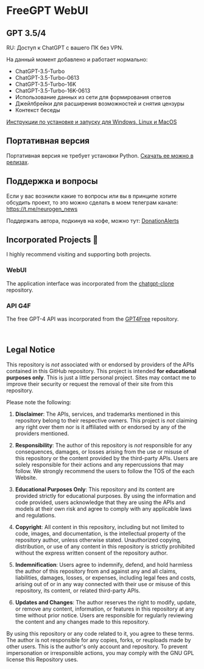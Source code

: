 # FreeGPT WebUI 
## GPT 3.5/4
RU: Доступ к ChatGPT с вашего ПК без VPN. 

На данный момент добавлено и работает нормально:

- ChatGPT-3.5-Turbo
- ChatGPT-3.5-Turbo-0613
- ChatGPT-3.5-Turbo-16K
- ChatGPT-3.5-Turbo-16K-0613
- Использование данных из сети для формирования ответов
- Джейлбрейки для расширения возможностей и снятия цензуры
- Контекст беседы

[Инструкции по установке и запуску для Windows, Linux и MacOS](https://github.com/Em1tSan/freegpt-webui-ru/wiki)

## Портативная версия

Портативная версия не требует установки Python. [Скачать ее можно в релизах](https://github.com/Em1tSan/freegpt-webui-ru/releases).

## Поддержка и вопросы

Если у вас возникли какие то вопросы или вы в принципе хотите обсудить проект, то это можно сделать в моем телеграм канале: https://t.me/neurogen_news

Поддержать автора, подкинув на кофе, можно тут: [DonationAlerts](https://www.donationalerts.com/r/em1t)


## Incorporated Projects :busts_in_silhouette:
I highly recommend visiting and supporting both projects.

### WebUI
The application interface was incorporated from the [chatgpt-clone](https://github.com/xtekky/chatgpt-clone) repository.

### API G4F
The free GPT-4 API was incorporated from the [GPT4Free](https://github.com/xtekky/gpt4free) repository.

<br>

## Legal Notice
This repository is _not_ associated with or endorsed by providers of the APIs contained in this GitHub repository. This
project is intended **for educational purposes only**. This is just a little personal project. Sites may contact me to
improve their security or request the removal of their site from this repository.

Please note the following:

1. **Disclaimer**: The APIs, services, and trademarks mentioned in this repository belong to their respective owners.
   This project is _not_ claiming any right over them nor is it affiliated with or endorsed by any of the providers
   mentioned.

2. **Responsibility**: The author of this repository is _not_ responsible for any consequences, damages, or losses
   arising from the use or misuse of this repository or the content provided by the third-party APIs. Users are solely
   responsible for their actions and any repercussions that may follow. We strongly recommend the users to follow the
   TOS of the each Website.

3. **Educational Purposes Only**: This repository and its content are provided strictly for educational purposes. By
   using the information and code provided, users acknowledge that they are using the APIs and models at their own risk
   and agree to comply with any applicable laws and regulations.

4. **Copyright**: All content in this repository, including but not limited to code, images, and documentation, is the
   intellectual property of the repository author, unless otherwise stated. Unauthorized copying, distribution, or use
   of any content in this repository is strictly prohibited without the express written consent of the repository
   author.

5. **Indemnification**: Users agree to indemnify, defend, and hold harmless the author of this repository from and
   against any and all claims, liabilities, damages, losses, or expenses, including legal fees and costs, arising out of
   or in any way connected with their use or misuse of this repository, its content, or related third-party APIs.

6. **Updates and Changes**: The author reserves the right to modify, update, or remove any content, information, or
   features in this repository at any time without prior notice. Users are responsible for regularly reviewing the
   content and any changes made to this repository.

By using this repository or any code related to it, you agree to these terms. The author is not responsible for any
copies, forks, or reuploads made by other users. This is the author's only account and repository. To prevent
impersonation or irresponsible actions, you may comply with the GNU GPL license this Repository uses.
